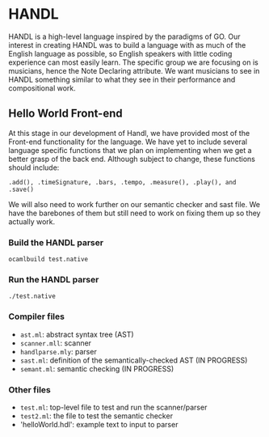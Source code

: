 # HANDL
HANDL is a high-level language inspired by the paradigms of GO. Our interest in creating HANDL was to build a language with as much of the English language as possible, so English speakers with little coding experience can most easily learn. The specific group we are focusing on is musicians, hence the Note Declaring attribute. We want musicians to see in HANDL something similar to what they see in their performance and compositional work.


## Hello World Front-end
At this stage in our development of Handl, we have provided most of the Front-end functionality for the language. We have yet to include several language specific functions that we plan on implementing when we get a better grasp of the back end. Although subject to change, these functions should include: 

```
.add(), .timeSignature, .bars, .tempo, .measure(), .play(), and .save()
```
We will also need to work further on our semantic checker and sast file. We have the barebones of them but still need to work on fixing them up so they actually work.

### Build the HANDL parser

```
ocamlbuild test.native
```

### Run the HANDL parser
```
./test.native
```

### Compiler files
-  `ast.ml`: abstract syntax tree (AST)
-  `scanner.mll`: scanner
-  `handlparse.mly`: parser
-  `sast.ml`: definition of the semantically-checked AST (IN PROGRESS)
-  `semant.ml`: semantic checking (IN PROGRESS)

### Other files

- `test.ml`: top-level file to test and run the scanner/parser
- `test2.ml`: the file to test the semantic checker
- 'helloWorld.hdl': example text to input to parser


